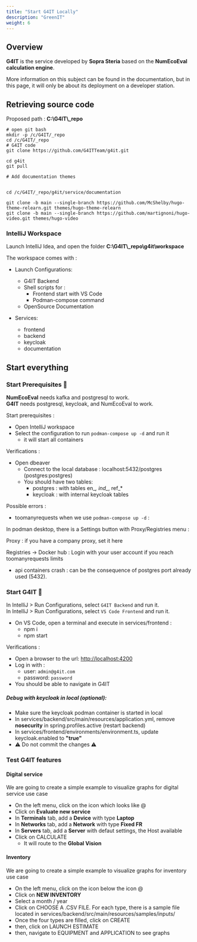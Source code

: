 ```yaml
---
title: "Start G4IT Locally"
description: "GreenIT"
weight: 6
---
```


## Overview

**G4IT** is the service developed by **Sopra Steria** based on the **NumEcoEval calculation engine**.

More information on this subject can be found in the documentation, but in this page, it will only be about its
deployment on a developer station.

## Retrieving source code

Proposed path : **C:\G4IT\\_repo**

```shell
# open git bash
mkdir -p /c/G4IT/_repo
cd /c/G4IT/_repo
# G4IT code
git clone https://github.com/G4ITTeam/g4it.git

cd g4it
git pull

# Add documentation themes


cd /c/G4IT/_repo/g4it/service/documentation

git clone -b main --single-branch https://github.com/McShelby/hugo-theme-relearn.git themes/hugo-theme-relearn
git clone -b main --single-branch https://github.com/martignoni/hugo-video.git themes/hugo-video

```

### IntelliJ Workspace

Launch IntelliJ Idea, and open the folder **C:\G4IT\\_repo\g4it\\workspace**

The workspace comes with :

- Launch Configurations:
  - G4IT Backend
  - Shell scripts for :
    - Frontend start with VS Code
    - Podman-compose command
  - OpenSource Documentation

- Services: 
  - frontend
  - backend
  - keycloak
  - documentation

## Start everything

###  Start Prerequisites :rocket:

__NumEcoEval__ needs kafka and postgresql to work.  
__G4IT__ needs postgresql, keycloak, and NumEcoEval to work.

Start prerequisites :
- Open IntelliJ workspace
- Select the configuration to run `podman-compose up -d` and run it
  - it will start all containers

Verifications :
- Open dbeaver
  - Connect to the local database : localhost:5432/postgres (postgres:postgres) 
  - You should have two tables:
    - postgres : with tables en_*, ind_*, ref_*
    - keycloak : with internal keycloak tables
 
Possible errors :
- toomanyrequests when we use `podman-compose up -d` :

In podman desktop, there is a Settings button with Proxy/Registries menu :

Proxy : if you have a company proxy, set it here

Registries -> Docker hub : Login with your user account if you reach toomanyrequests limits

- api containers crash : can be the consequence of postgres port already used (5432).

### Start G4IT :rocket:

In IntelliJ > Run Configurations, select `G4IT Backend` and run it.  
In IntelliJ > Run Configurations, select `VS Code Frontend` and run it.
- On VS Code, open a terminal and execute in services/frontend : 
  - npm i
  - npm start

Verifications :
- Open a browser to the url: [http://localhost:4200](http://localhost:4200)
- Log in with :
  - user: `admin@g4it.com`
  - password: `password`
- You should be able to navigate in G4IT

##### Debug with keycloak in local (optional):
 - Make sure the keycloak podman container is started in local
 - In services/backend/src/main/resources/application.yml, remove __nosecurity__ in spring.profiles.active (restart backend)
 - In services/frontend/environments/environment.ts, update keycloak.enabled to __"true"__
 -  :warning: Do not commit the changes :warning:

### Test G4IT features

#### Digital service 

We are going to create a simple example to visualize graphs for digital service use case

- On the left menu, click on the icon which looks like @
- Click on __Evaluate new service__
- In __Terminals__ tab, add a __Device__ with type __Laptop__
- In __Networks__ tab, add a __Network__ with type __Fixed FR__
- In __Servers__ tab, add a __Server__ with defaut settings, the Host available
- Click on CALCULATE
  - It will route to the __Global Vision__

#### Inventory

We are going to create a simple example to visualize graphs for inventory use case

- On the left menu, click on the icon below the icon @
- Click on __NEW INVENTORY__
- Select a month / year
- Click on CHOOSE A .CSV FILE. For each type, there is a sample file located in services/backend/src/main/resources/samples/inputs/
- Once the four types are filled, click on CREATE
- then, click on LAUNCH ESTIMATE
- then, navigate to EQUIPMENT and APPLICATION to see graphs
